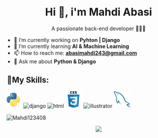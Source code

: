 <h1 align="center">Hi 👋, i'm Mahdi Abasi</h1>
<P align="center"> A passionate back-end developer 👨‍💻✨</P>

- 👀 I’m currently working on **Pyhton | Django**
- 🌱 I’m currently learning **AI & Machine Learning**
- 📫 How to reach me: **abasimahdi243@gmail.com**
- 💬 Ask me about **Python & Django**



<h2> &nbsp;🚀My Skills:</h2>
<p align="left">
<img src="https://raw.githubusercontent.com/devicons/devicon/master/icons/python/python-original.svg" alt="python" width="45" height="45" />
<img src="https://camo.githubusercontent.com/c96cb99431280ee1fdce3fe6b5338c5aca7bcaf94331b7426803ac9b426f6cef/68747470733a2f2f63646e2e776f726c64766563746f726c6f676f2e636f6d2f6c6f676f732f646a616e676f2e737667" alt="django" width="40" height="40" data-canonical-src="https://cdn.worldvectorlogo.com/logos/django.svg" style="max-width: 100%;">
  <img src="https://cdn.jsdelivr.net/gh/devicons/devicon/icons/html5/html5-original.svg" alt="html" width="45" height="45"/>
<img src="https://raw.githubusercontent.com/devicons/devicon/master/icons/css3/css3-original-wordmark.svg" alt="css3" width="45" height="45" />
<img src="https://camo.githubusercontent.com/c871fd4057a513e8b64c7dd87eaa844a994f6569bcca6dbb058906289be588aa/68747470733a2f2f7777772e766563746f726c6f676f2e7a6f6e652f6c6f676f732f61646f62655f696c6c7573747261746f722f61646f62655f696c6c7573747261746f722d69636f6e2e737667" alt="illustrator" width="40" height="40" data-canonical-src="https://www.vectorlogo.zone/logos/adobe_illustrator/adobe_illustrator-icon.svg" style="max-width: 100%;">
<img src="https://raw.githubusercontent.com/devicons/devicon/master/icons/mysql/mysql-original.svg" alt="mysql" width="45" height="45" />
</p>

<p>&nbsp;<img align="center" src="https://github-readme-stats.vercel.app/api?username=Mahdi123408&show_icons=true&theme=dark&locale=en" alt="Mahdi123408" /></p>

<p align="center">
  <img src="https://capsule-render.vercel.app/api?type=waving&color=gradient&height=100&section=footer"/>
</p>
<!---
Mahdi123408/Mahdi123408 is a ✨ special ✨ repository because its `README.md` (this file) appears on your GitHub profile.
You can click the Preview link to take a look at your changes.
--->
